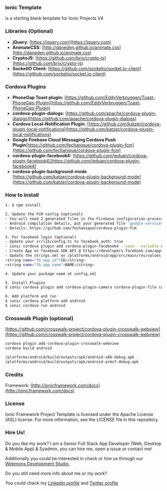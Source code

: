 ### Ionic Template
is a starting blank template for Ionic Projects V4

### Libraries (Optional)
* **jQuery:** [https://jquery.com](https://jquery.com)
* **AnimateCSS:** [http://daneden.github.io/animate.css](http://daneden.github.io/animate.css)
* **CryptoJS:** [https://github.com/brix/crypto-js](https://github.com/brix/crypto-js)
* **SocketIO Client:** [https://github.com/socketio/socket.io-client](https://github.com/socketio/socket.io-client)

### Cordova Plugins
* **PhoneGap Toast plugin:** [https://github.com/EddyVerbruggen/Toast-PhoneGap-Plugin](https://github.com/EddyVerbruggen/Toast-PhoneGap-Plugin)
* **cordova-plugin-dialogs:** [https://github.com/apache/cordova-plugin-dialogs](https://github.com/apache/cordova-plugin-dialogs)
* **Cordova Local-Notification Plugin:** [https://github.com/katzer/cordova-plugin-local-notifications](https://github.com/katzer/cordova-plugin-local-notifications)
* **Google Firebase Cloud Messaging Cordova Push Plugin**[https://github.com/fechanique/cordova-plugin-fcm](https://github.com/fechanique/cordova-plugin-fcm)
* **cordova-plugin-facebook4:** [https://github.com/jeduan/cordova-plugin-facebook4](https://github.com/jeduan/cordova-plugin-facebook4)
* **cordova-plugin-background-mode** [https://github.com/katzer/cordova-plugin-background-mode](https://github.com/katzer/cordova-plugin-background-mode)

### How to install
```sh
1. $ npm install

2. Update the FCM config (optional)
- You will need 2 generated files in the Firebase configuration process (see docs: https://firebase.google.com/docs/).
- Android compilation details, put your generated file 'google-services.json' in the project root folder.
- Details: https://github.com/fechanique/cordova-plugin-fcm

3. For facebook login (optional)
- Update your sr/lib/config.ts to facebook_auth: true
- ionic cordova plugin add cordova-plugin-facebook4 --save --variable APP_ID="YOU_APP_ID" --variable APP_NAME="YOU_APPLICATION_NAME"
- Create App on facebook SDK API @ https://developers.facebook.com/apps
- Update the strings.xml on /platforms/android/app/src/main/res/values and the plugin details on /plugin
<string name="fb_app_id">ID</string>
<string name="fb_app_name">NAME</string>

4. Update your package name at config.xml

5. Install Plugins
$ ionic cordova plugin add cordova-plugin-camera cordova-plugin-file cordova-plugin-dialogs

6. Add platform and run
$ ionic cordova platform add android
$ ionic cordova run android
```

### Crosswalk Plugin (optional)
[https://github.com/crosswalk-project/cordova-plugin-crosswalk-webview](https://github.com/crosswalk-project/cordova-plugin-crosswalk-webview)

```sh
cordova plugin add cordova-plugin-crosswalk-webview
cordova build android

/platforms/android/build/outputs/apk/android-x86-debug.apk
/platforms/android/build/outputs/apk/android-armv7-debug.apk
```

### Credits
Framework: [http://ionicframework.com/docs](http://ionicframework.com/docs)

### License
Ionic Framework Project Template is licensed under the Apache License (ASL) license. For more information, see the LICENSE file in this repository.

### Hire Us!
Do you like my work? I am a Senior Full Stack App Developer (Web, Desktop & Mobile App) & Syadmin, you can hire me, open a issue or contact me!

Additionally you could be interested in check or hire us through our [Webmons Development Studio.](https://webmons.com)

Do you still need more info about me or my work?

You could check my [Linkedin profile](https://www.linkedin.com/in/disono) and [Twitter profile](https://twitter.com/master_archie)
